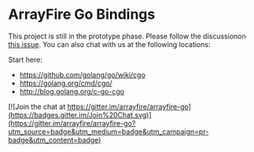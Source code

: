 # ArrayFire Go Bindings

This project is still in the prototype phase. Please follow the discussionon [this issue](https://github.com/arrayfire/arrayfire-go/issues/1). You can also chat with us at the following locations: 

Start here:
+ https://github.com/golang/go/wiki/cgo
+ https://golang.org/cmd/cgo/
+ http://blog.golang.org/c-go-cgo


[![Join the chat at https://gitter.im/arrayfire/arrayfire-go](https://badges.gitter.im/Join%20Chat.svg)](https://gitter.im/arrayfire/arrayfire-go?utm_source=badge&utm_medium=badge&utm_campaign=pr-badge&utm_content=badge)
